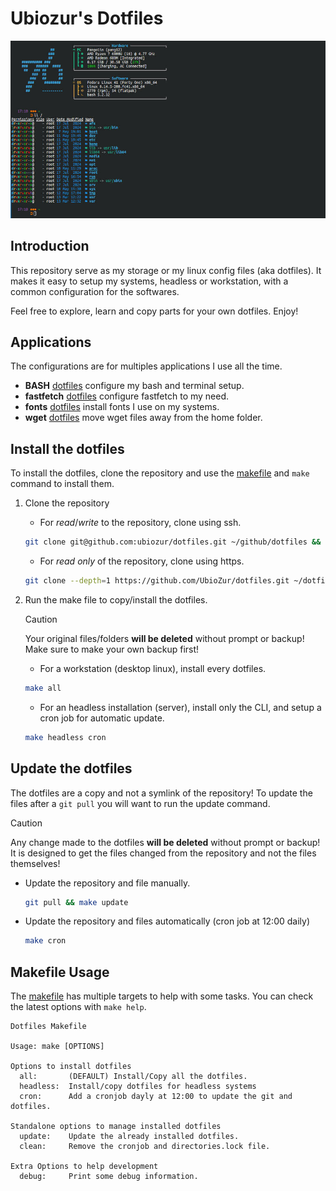 # Ubiozur's Dotfiles
<p align="center"><img src="img/terminal.jpg"></p>

## Introduction

This repository serve as my storage or my linux config files (aka dotfiles). It makes it easy to setup my systems, headless or workstation, with a common configuration for the softwares.

Feel free to explore, learn and copy parts for your own dotfiles. Enjoy!

## Applications

The configurations are for multiples applications I use all the time.

* **BASH** [dotfiles](./bash/readme.md) configure my bash and terminal setup.
* **fastfetch** [dotfiles](./fastfetch/readme.md) configure fastfetch to my need.
* **fonts** [dotfiles](./fonts/readme.md) install fonts I use on my systems.
* **wget** [dotfiles](./wget/readme.md) move wget files away from the home folder.

## Install the dotfiles

To install the dotfiles, clone the repository and use the [makefile](./makefile) and `make` command to install them.

1. Clone the repository

   * For *read*/*write* to the repository, clone using ssh.

   ```bash
   git clone git@github.com:ubiozur/dotfiles.git ~/github/dotfiles && cd ~/github/dotfiles
   ```

   * For *read only* of the repository, clone using https.

   ```bash
   git clone --depth=1 https://github.com/UbioZur/dotfiles.git ~/dotfiles && cd ~/dotfiles
   ```

2. Run the make file to copy/install the dotfiles.

   > [!CAUTION]
   > Your original files/folders **will be deleted** without prompt or backup! Make sure to make your own backup first!

   * For a workstation (desktop linux), install every dotfiles.

   ```bash
   make all
   ```

   * For an headless installation (server), install only the CLI, and setup a cron job for automatic update.

   ```bash
   make headless cron
   ```

## Update the dotfiles

The dotfiles are a copy and not a symlink of the repository! To update the files after a `git pull` you will want to run the update command.

> [!CAUTION]
> Any change made to the dotfiles **will be deleted** without prompt or backup! It is designed to get the files changed from the repository and not the files themselves!

* Update the repository and file manually.

   ```bash
   git pull && make update
   ```

* Update the repository and files automatically (cron job at 12:00 daily)

   ```bash
   make cron
   ```

## Makefile Usage

The [makefile](./makefile) has multiple targets to help with some tasks. You can check the latest options with `make help`.

```
Dotfiles Makefile

Usage: make [OPTIONS]

Options to install dotfiles
  all:       (DEFAULT) Install/Copy all the dotfiles.
  headless:  Install/copy dotfiles for headless systems
  cron:      Add a cronjob dayly at 12:00 to update the git and dotfiles.

Standalone options to manage installed dotfiles
  update:    Update the already installed dotfiles.
  clean:     Remove the cronjob and directories.lock file.

Extra Options to help development
  debug:     Print some debug information.
```
